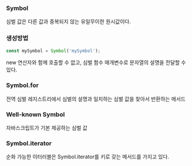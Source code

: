 ### Symbol
심벌 값은 다른 값과 중복되지 않는 유일무이한 원시값이다. 

### 생성방법
```js
const mySymbol = Symbol('mySymbol');
```
new 연산자와 함께 호출할 수 없고, 심벌 함수 매개변수로 문자열의 설명을 전달할 수 있다. 

### Symbol.for
전역 심벌 레지스트리에서 심벌의 설명과 일치하는 심벌 값을 찾아서 반환하는 메서드

### Well-known Symbol
자바스크립트가 기본 제공하는 심벌 값

### Symbol.iterator
순화 가능한 이터러블은 Symbol.iterator를 키로 갖는 메서드를 가지고 있다. 
